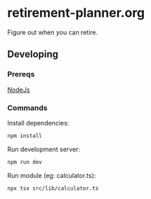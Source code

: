 # retirement-planner.org

Figure out when you can retire.

## Developing

### Prereqs

[NodeJs](https://nodejs.org/en/)

### Commands

Install dependencies:

```bash
npm install
```

Run development server:

```bash
npm run dev
```

Run module (eg: calculator.ts):

```bash
npx tsx src/lib/calculator.ts
```
